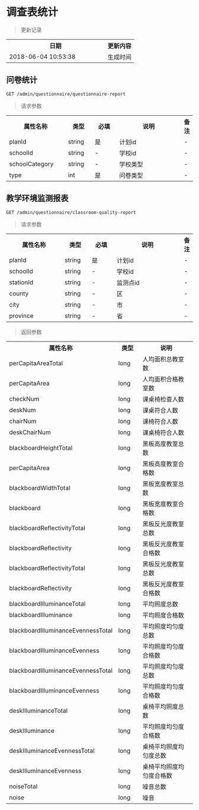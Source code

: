 # 调查表统计

> 更新记录

<table>
    <tr>
        <th style="width:250px;">日期</th>
        <th>更新内容</th>
    </tr>
    <tr>
        <td>2018-06-04 10:53:38</td>
        <td>生成时间</td>
    </tr>
</table>

## 问卷统计

```
GET /admin/questionnaire/questionnaire-report
```
> 请求参数

<table>
    <tr>
        <th style="width:150px;">属性名称</th>
        <th style="width:60px;">类型</th>
        <th style="width:60px;">必填</th>
        <th style="width:200px;">说明</th>
        <th>备注</th>
    </tr>
    <tr>
        <td>planId</td>
        <td>string</td>
        <td>是</td>
        <td>计划id</td>
        <td>-</td>
    </tr>
    <tr>
        <td>schoolId</td>
        <td>string</td>
        <td>-</td>
        <td>学校id</td>
        <td>-</td>
    </tr>
    <tr>
        <td>schoolCategory</td>
        <td>string</td>
        <td>-</td>
        <td>学校类型</td>
        <td>-</td>
    </tr>
    <tr>
        <td>type</td>
        <td>int</td>
        <td>是</td>
        <td>问卷类型</td>
        <td>-</td>
    </tr>
</table>

## 教学环境监测报表

```
GET /admin/questionnaire/classroom-quality-report
```
> 请求参数

<table>
    <tr>
        <th style="width:150px;">属性名称</th>
        <th style="width:60px;">类型</th>
        <th style="width:60px;">必填</th>
        <th style="width:200px;">说明</th>
        <th>备注</th>
    </tr>
    <tr>
        <td>planId</td>
        <td>string</td>
        <td>是</td>
        <td>计划id</td>
        <td>-</td>
    </tr>
    <tr>
        <td>schoolId</td>
        <td>string</td>
        <td>-</td>
        <td>学校id</td>
        <td>-</td>
    </tr>
    <tr>
        <td>stationId</td>
        <td>string</td>
        <td>-</td>
        <td>监测点id</td>
        <td>-</td>
    </tr>
    <tr>
        <td>county</td>
        <td>string</td>
        <td>-</td>
        <td>区</td>
        <td>-</td>
    </tr>
    <tr>
        <td>city</td>
        <td>string</td>
        <td>-</td>
        <td>市</td>
        <td>-</td>
    </tr>
    <tr>
        <td>province</td>
        <td>string</td>
        <td>-</td>
        <td>省</td>
        <td>-</td>
    </tr>
</table>

> 返回参数

<table>
    <tr>
        <th style="width:150px;">属性名称</th>
        <th style="width:60px;">类型</th>
        <th style="width:200px;">说明</th>
    </tr>
    <tr>
        <td>perCapitaAreaTotal</td>
        <td>long</td>
        <td>人均面积总教室数</td>
    </tr>
    <tr>
        <td>perCapitaArea</td>
        <td>long</td>
        <td>人均面积合格教室数</td>
    </tr>
    <tr>
        <td>checkNum</td>
        <td>long</td>
        <td>课桌椅检查人数</td>
    </tr>
    <tr>
        <td>deskNum</td>
        <td>long</td>
        <td>课桌符合人数</td>
    </tr>
    <tr>
        <td>chairNum</td>
        <td>long</td>
        <td>课椅符合人数</td>
    </tr>
    <tr>
        <td>deskChairNum</td>
        <td>long</td>
        <td>课桌椅符合人数</td>
    </tr>
    <tr>
        <td>blackboardHeightTotal</td>
        <td>long</td>
        <td>黑板高度教室总数</td>
    </tr>
    <tr>
        <td>perCapitaArea</td>
        <td>long</td>
        <td>黑板高度教室合格数</td>
    </tr>
    <tr>
        <td>blackboardWidthTotal</td>
        <td>long</td>
        <td>黑板宽度教室总数</td>
    </tr>
    <tr>
        <td>blackboard</td>
        <td>long</td>
        <td>黑板宽度教室合格数</td>
    </tr>
    <tr>
        <td>blackboardReflectivityTotal</td>
        <td>long</td>
        <td>黑板反光度教室总数</td>
    </tr>
    <tr>
        <td>blackboardReflectivity</td>
        <td>long</td>
        <td>黑板反光度教室合格数</td>
    </tr>
  <tr>
          <td>blackboardReflectivityTotal</td>
          <td>long</td>
          <td>黑板反光度教室总数</td>
      </tr>
      <tr>
          <td>blackboardReflectivity</td>
          <td>long</td>
          <td>黑板反光度教室合格数</td>
      </tr>
      <tr>
              <td>blackboardIlluminanceTotal</td>
              <td>long</td>
              <td>平均照度总数</td>
          </tr>
          <tr>
              <td>blackboardIlluminance</td>
              <td>long</td>
              <td>平均照度合格数</td>
          </tr>
       <tr>
               <td>blackboardIlluminanceEvennessTotal</td>
               <td>long</td>
               <td>平均照度均匀度总数</td>
           </tr>
           <tr>
               <td>blackboardIlluminanceEvenness</td>
               <td>long</td>
               <td>平均照度均匀度合格数</td>
           </tr>
       <tr>
               <td>blackboardIlluminanceEvennessTotal</td>
               <td>long</td>
               <td>平均照度均匀度总数</td>
           </tr>
           <tr>
               <td>blackboardIlluminanceEvenness</td>
               <td>long</td>
               <td>平均照度均匀度合格数</td>
           </tr>
       <tr>
               <td>deskIlluminanceTotal</td>
               <td>long</td>
               <td>桌椅平均照度总数</td>
           </tr>
           <tr>
               <td>deskIlluminance</td>
               <td>long</td>
               <td>平均照度均匀度合格数</td>
           </tr>
       <tr>
               <td>deskIlluminanceEvennessTotal</td>
               <td>long</td>
               <td>桌椅平均照度均匀度总数</td>
           </tr>
           <tr>
               <td>deskIlluminanceEvenness</td>
               <td>long</td>
               <td>桌椅平均照度均匀度合格数</td>
           </tr>
       <tr>
               <td>noiseTotal</td>
               <td>long</td>
               <td>噪音总数</td>
           </tr>
           <tr>
               <td>noise</td>
               <td>long</td>
               <td>噪音</td>
           </tr>
</table>